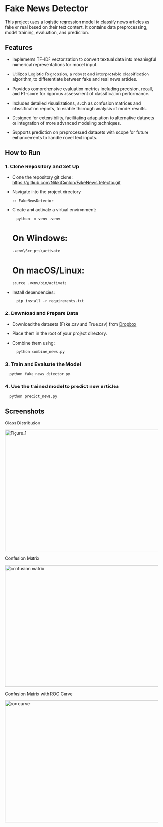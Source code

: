 # Fake News Detector

This project uses a logistic regression model to classify news articles as fake or real based on their text content. It contains data preprocessing, model training, evaluation, and prediction.

## Features

- Implements TF-IDF vectorization to convert textual data into meaningful numerical representations for model input.

- Utilizes Logistic Regression, a robust and interpretable classification algorithm, to differentiate between fake and real news articles.

- Provides comprehensive evaluation metrics including precision, recall, and F1-score for rigorous assessment of classification performance.

- Includes detailed visualizations, such as confusion matrices and classification reports, to enable thorough analysis of model results.

- Designed for extensibility, facilitating adaptation to alternative datasets or integration of more advanced modeling techniques.

- Supports prediction on preprocessed datasets with scope for future enhancements to handle novel text inputs.

## How to Run

### 1. Clone Repository and Set Up
- Clone the repository
git clone: https://github.com/NikkiConlon/FakeNewsDetector.git
      
- Navigate into the project directory:

      cd FakeNewsDetector

- Create and activate a virtual environment:

        python -m venv .venv
  # On Windows:
      .venv\Scripts\activate
  # On macOS/Linux:
      source .venv/bin/activate

- Install dependencies:

        pip install -r requirements.txt

### 2. Download and Prepare Data 
- Download the datasets (Fake.csv and True.csv) from [Dropbox](https://www.dropbox.com/scl/fo/9l80t45qtxs66rrllcz9r/ALX4XvCn98vMnWUGiL1W_CY?rlkey=x5ii5yj1apzkzwg371pu6erjd&st=7f09lp98&dl=0)
- Place them in the root of your project directory.
- Combine them using:

        python combine_news.py

### 3. Train and Evaluate the Model 
      python fake_news_detector.py

### 4. Use the trained model to predict new articles
      python predict_news.py
  
## Screenshots

Class Distribution

<img width="600" height="400" alt="Figure_1" src="https://github.com/user-attachments/assets/593be401-0dc3-4d79-afeb-f3aa33c6f913" />

Confusion Matrix 

<img width="600" height="400" alt="confusion matrix" src="https://github.com/user-attachments/assets/0ae77583-c4d6-412a-81b9-0f2994410421" />

Confusion Matrix with ROC Curve

<img width="600" height="400" alt="roc curve" src="https://github.com/user-attachments/assets/ead3f57e-3dd4-4932-a78a-3b179b235c72" />

